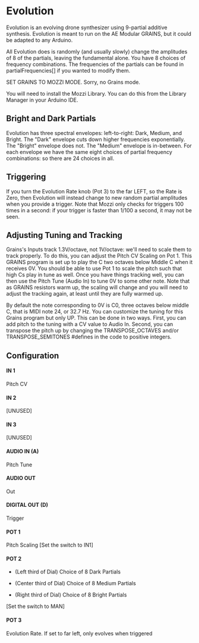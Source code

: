 # Evolution

Evolution is an evolving drone synthesizer using 9-partial additive synthesis.  Evolution is meant to run on the AE Modular GRAINS, but it could be adapted to any Arduino.

All Evolution does is randomly (and usually slowly) change the amplitudes of 8 of the partials, leaving the fundamental alone.  You have 8 choices of frequency combinations.  The frequencies of the partials can be found in partialFrequencies[] if you wanted to modify them.

SET GRAINS TO MOZZI MODE.  Sorry, no Grains mode.

You will need to install the Mozzi Library.  You can do this from the Library Manager in your Arduino IDE.


## Bright and Dark Partials

Evolution has three spectral envelopes: left-to-right: Dark, Medium, and Bright.  The "Dark" envelope cuts down higher frequencies exponentially.  The "Bright" envelope does not. The "Medium" envelope is in-between.   For each envelope we have the same eight choices of partial frequency combinations: so there are 24 choices in all.

## Triggering

If you turn the Evolution Rate knob (Pot 3) to the far LEFT, so the Rate is Zero, then Evolution will instead change to new random partial amplitudes when you provide a trigger.  Note that Mozzi only checks for triggers 100 times in a second: if your trigger is faster than 1/100 a second, it may not be seen.

## Adjusting Tuning and Tracking

Grains's Inputs track 1.3V/octave, not 1V/octave: we'll need to scale them to track properly.  To do this, you can adjust the Pitch CV Scaling on Pot 1.  This GRAINS program is set up to play the C two octaves below Middle C when it receives 0V.  You should be able to use Pot 1 to scale the pitch such that high Cs play in tune as well.  Once you have things tracking well, you can then use the Pitch Tune (Audio In) to tune 0V to some other note.  Note that as GRAINS resistors warm up, the scaling will change and you will need to adjust the tracking again, at least until they are fully warmed up.

By default the note corresponding to 0V is C0, three octaves below middle C, that is MIDI note 24, or 32.7 Hz.  You can customize the tuning for this Grains program but only UP.  This can be done in two ways.  First, you can add pitch to the tuning with a CV value to Audio In.  Second, you can transpose the pitch up by changing the TRANSPOSE_OCTAVES and/or TRANSPOSE_SEMITONES #defines in the code to positive integers.


## Configuration

#### IN 1
Pitch CV
#### IN 2
[UNUSED]
#### IN 3
[UNUSED]
#### AUDIO IN (A)
Pitch Tune
#### AUDIO OUT
Out
#### DIGITAL OUT (D) 
Trigger
#### POT 1
Pitch Scaling	[Set the switch to IN1]
#### POT 2
- (Left third of Dial) Choice of 8 Dark Partials 

- (Center third of Dial) Choice of 8 Medium Partials

- (Right third of Dial) Choice of 8 Bright Partials 

[Set the switch to MAN]
#### POT 3
Evolution Rate.  If set to far left, only evolves when triggered 

